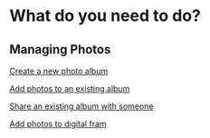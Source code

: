 # What do you need to do?

## Managing Photos

[Create a new photo album](./new-album.md)

[Add photos to an existing album](./existing-album.md)

[Share an existing album with someone](./share-album.md)

[Add photos to digital fram](./digital-frame.md)
